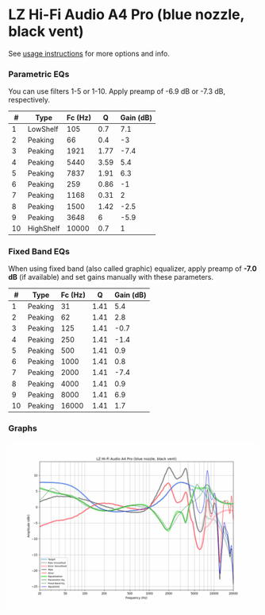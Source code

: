 # LZ Hi-Fi Audio A4 Pro (blue nozzle, black vent)
See [usage instructions](https://github.com/jaakkopasanen/AutoEq#usage) for more options and info.

### Parametric EQs
You can use filters 1-5 or 1-10. Apply preamp of -6.9 dB or -7.3 dB, respectively.

|   # | Type      |   Fc (Hz) |    Q |   Gain (dB) |
|-----|-----------|-----------|------|-------------|
|   1 | LowShelf  |       105 | 0.7  |         7.1 |
|   2 | Peaking   |        66 | 0.4  |        -3   |
|   3 | Peaking   |      1921 | 1.77 |        -7.4 |
|   4 | Peaking   |      5440 | 3.59 |         5.4 |
|   5 | Peaking   |      7837 | 1.91 |         6.3 |
|   6 | Peaking   |       259 | 0.86 |        -1   |
|   7 | Peaking   |      1168 | 0.31 |         2   |
|   8 | Peaking   |      1500 | 1.42 |        -2.5 |
|   9 | Peaking   |      3648 | 6    |        -5.9 |
|  10 | HighShelf |     10000 | 0.7  |         1   |

### Fixed Band EQs
When using fixed band (also called graphic) equalizer, apply preamp of **-7.0 dB** (if available) and set gains manually with these parameters.

|   # | Type    |   Fc (Hz) |    Q |   Gain (dB) |
|-----|---------|-----------|------|-------------|
|   1 | Peaking |        31 | 1.41 |         5.4 |
|   2 | Peaking |        62 | 1.41 |         2.8 |
|   3 | Peaking |       125 | 1.41 |        -0.7 |
|   4 | Peaking |       250 | 1.41 |        -1.4 |
|   5 | Peaking |       500 | 1.41 |         0.9 |
|   6 | Peaking |      1000 | 1.41 |         0.8 |
|   7 | Peaking |      2000 | 1.41 |        -7.4 |
|   8 | Peaking |      4000 | 1.41 |         0.9 |
|   9 | Peaking |      8000 | 1.41 |         6.9 |
|  10 | Peaking |     16000 | 1.41 |         1.7 |

### Graphs
![](./LZ%20Hi-Fi%20Audio%20A4%20Pro%20(blue%20nozzle,%20black%20vent).png)
